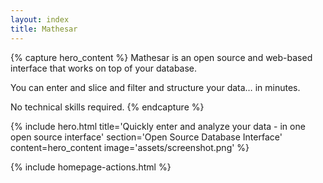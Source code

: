 ```yaml
---
layout: index
title: Mathesar
---
```


{% capture hero_content %}
Mathesar is an open source and web-based interface that works on top of your database.

You can enter and slice and filter and structure your data… in minutes.
  
No technical skills required.
{% endcapture %}

{% include hero.html title='Quickly enter and analyze
your data - in one open source interface' section='Open Source Database Interface' content=hero_content image='assets/screenshot.png' %}

{% include homepage-actions.html %}
